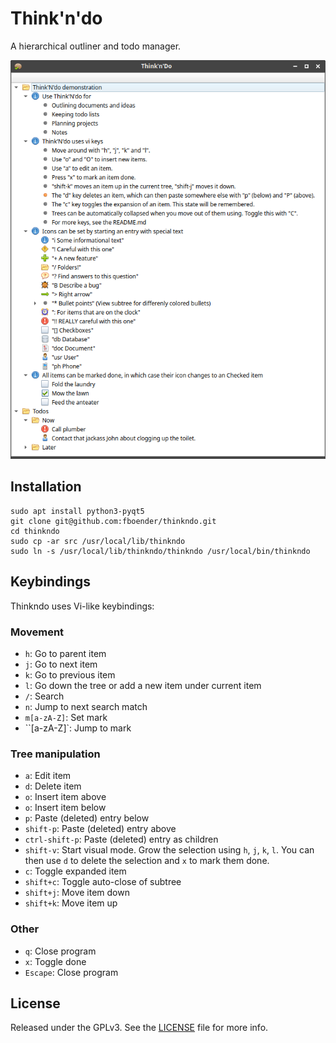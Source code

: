 Think'n'do
==========

A hierarchical outliner and todo manager.

![](https://raw.githubusercontent.com/fboender/thinkndo/master/screenshot.png)

## Installation

    sudo apt install python3-pyqt5
    git clone git@github.com:fboender/thinkndo.git
    cd thinkndo
    sudo cp -ar src /usr/local/lib/thinkndo
    sudo ln -s /usr/local/lib/thinkndo/thinkndo /usr/local/bin/thinkndo

## Keybindings

Thinkndo uses Vi-like keybindings:

### Movement

* `h`: Go to parent item
* `j`: Go to next item
* `k`: Go to previous item
* `l`: Go down the tree or add a new item under current item
* `/`: Search
* `n`: Jump to next search match
* `m[a-zA-Z]`: Set mark
* ``[a-zA-Z]`: Jump to mark

### Tree manipulation

* `a`: Edit item
* `d`: Delete item
* `o`: Insert item above
* `o`: Insert item below
* `p`: Paste (deleted) entry below
* `shift-p`: Paste (deleted) entry above
* `ctrl-shift-p`: Paste (deleted) entry as children
* `shift-v`: Start visual mode. Grow the selection using `h`, `j`, `k`, `l`.
  You can then use `d` to delete the selection and `x` to mark them done.
* `c`: Toggle expanded item
* `shift+c`: Toggle auto-close of subtree
* `shift+j`: Move item down
* `shift+k`: Move item up

### Other

* `q`: Close program
* `x`: Toggle done
* `Escape`: Close program

## License

Released under the GPLv3. See the [LICENSE](LICENSE) file for more info.
